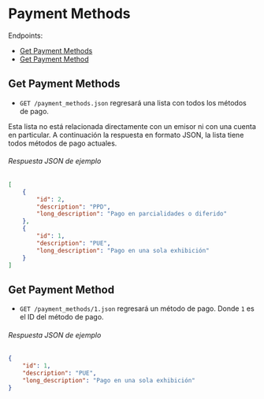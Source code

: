 
Payment Methods
===============

Endpoints:

- [Get Payment Methods](#get-payment-methods)
- [Get Payment Method](#get-payment-method)


Get Payment Methods
-------------------

* `GET /payment_methods.json` regresará una lista con todos los métodos de pago.

Esta lista no está relacionada directamente con un emisor ni con una cuenta en particular. A continuación la respuesta en formato JSON, la lista tiene todos métodos de pago actuales.

###### Respuesta JSON de ejemplo
```json
[
    {
        "id": 2,
        "description": "PPD",
        "long_description": "Pago en parcialidades o diferido"
    },
    {
        "id": 1,
        "description": "PUE",
        "long_description": "Pago en una sola exhibición"
    }
]
```

Get Payment Method
------------------

* `GET /payment_methods/1.json` regresará un método de pago. Donde `1` es el ID del método de pago.


###### Respuesta JSON de ejemplo
```json
{
    "id": 1,
    "description": "PUE",
    "long_description": "Pago en una sola exhibición"
}
```